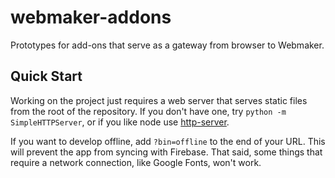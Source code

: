 webmaker-addons
===============

Prototypes for add-ons that serve as a gateway from browser to Webmaker.

## Quick Start

Working on the project just requires a web server that serves
static files from the root of the repository. If you don't have
one, try `python -m SimpleHTTPServer`, or if you like node use
[http-server][].

If you want to develop offline, add `?bin=offline` to the end of
your URL. This will prevent the app from syncing with Firebase.
That said, some things that require a network connection, like
Google Fonts, won't work.

  [http-server]: https://www.npmjs.org/package/http-server
